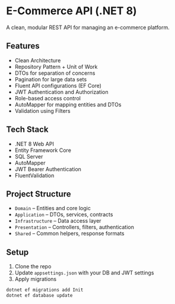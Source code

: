 # E-Commerce API (.NET 8)

A clean, modular REST API for managing an e-commerce platform.

## Features

- Clean Architecture
- Repository Pattern + Unit of Work
- DTOs for separation of concerns
- Pagination for large data sets
- Fluent API configurations (EF Core)
- JWT Authentication and Authorization
- Role-based access control
- AutoMapper for mapping entities and DTOs
- Validation using Filters

## Tech Stack

- .NET 8 Web API
- Entity Framework Core
- SQL Server
- AutoMapper
- JWT Bearer Authentication
- FluentValidation

## Project Structure

- `Domain` – Entities and core logic
- `Application` – DTOs, services, contracts
- `Infrastructure` – Data access layer
- `Presentation` – Controllers, filters, authentication
- `Shared` – Common helpers, response formats

## Setup

1. Clone the repo  
2. Update `appsettings.json` with your DB and JWT settings  
3. Apply migrations

```bash
dotnet ef migrations add Init
dotnet ef database update

